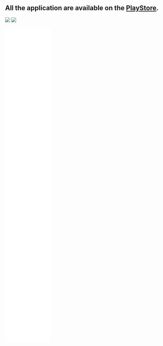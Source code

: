 ## All the application are available on the **[PlayStore](https://play.google.com/store/search?q=pub%3AAniket%20Jain&c=apps)**.

[![](https://img.shields.io/badge/Android%20Developer-Aniket%20Jain-006bb3?style=for-the-badge&logo=android)](http://g.dev/aniketjain)
[![](https://komarev.com/ghpvc/?username=dev-aniketj&style=for-the-badge&color=006bb3)](https://github.com/dev-aniketj)

![](./metrics.svg)
